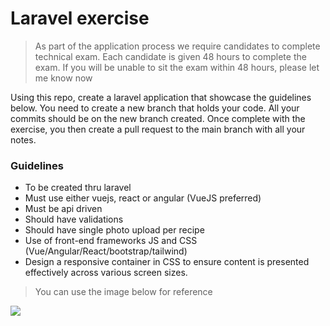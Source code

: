 # Laravel exercise

> As part of the application process we require candidates to complete technical exam. Each candidate is given 48 hours to complete the exam. If you will be unable to sit the exam within 48 hours, please let me know now

Using this repo, create a laravel application that showcase the guidelines below. You need to create a new branch that holds your code. All your commits should be on the new branch created. Once complete with the exercise, you then create a pull request to the main branch with all your notes.

### Guidelines
- To be created thru laravel
- Must use either vuejs, react or angular (VueJS preferred)
- Must be api driven
- Should have validations
- Should have single photo upload per recipe
- Use of front-end frameworks JS and CSS (Vue/Angular/React/bootstrap/tailwind)
- Design a responsive container in CSS to ensure content is presented effectively across various screen sizes.

> You can use the image below for reference

![](https://github.com/TBST-Digital/laravel_exam/blob/main/test-task.png)
